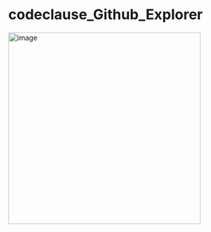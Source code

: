 # codeclause_Github_Explorer


<img width="386" alt="image" src="https://github.com/SandeepMuthoju/codeclause-Github-Explorer/assets/111652103/6ac65d6c-ac0f-42ce-abc5-b7d6f059b1b4">
